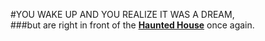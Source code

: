 #YOU WAKE UP AND YOU REALIZE IT WAS A DREAM,   
###but are right in front of the **[Haunted House](README.md)** once again.